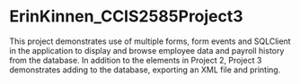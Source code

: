 # ErinKinnen_CCIS2585Project3
This project demonstrates use of multiple forms, form events and SQLClient in the application to display and browse employee data and payroll history from the database. In addition to the elements in Project 2, Project 3 demonstrates adding to the database, exporting an XML file and printing.
